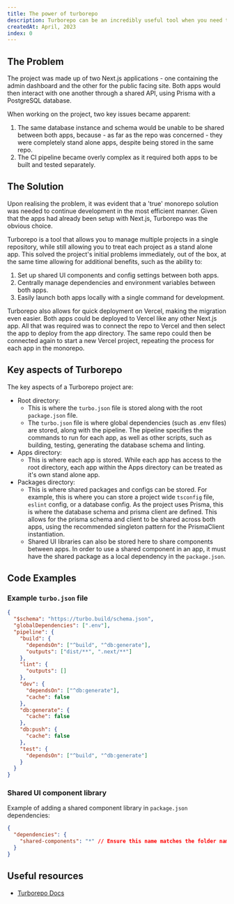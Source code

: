 ```yaml
---
title: The power of turborepo
description: Turborepo can be an incredibly useful tool when you need to manage multiple projects in a single repository. This article walks through my experience of when I needed a monorepo solution and the benefits it provided.
createdAt: April, 2023
index: 0
---
```


## The Problem

The project was made up of two Next.js applications - one containing the admin dashboard and the other for the public facing site. Both apps would then interact with one another through a shared API, using Prisma with a PostgreSQL database.

When working on the project, two key issues became apparent:

1. The same database instance and schema would be unable to be shared between both apps, because - as far as the repo was concerned - they were completely stand alone apps, despite being stored in the same repo.
2. The CI pipeline became overly complex as it required both apps to be built and tested separately.

## The Solution

Upon realising the problem, it was evident that a 'true' monorepo solution was needed to continue development in the most efficient manner. Given that the apps had already been setup with Next.js, Turborepo was the obvious choice.

Turborepo is a tool that allows you to manage multiple projects in a single repository, while still allowing you to treat each project as a stand alone app. This solved the project's initial problems immediately, out of the box, at the same time allowing for additional benefits, such as the ability to:

1. Set up shared UI components and config settings between both apps.
2. Centrally manage dependencies and environment variables between both apps.
3. Easily launch both apps locally with a single command for development.

Turborepo also allows for quick deployment on Vercel, making the migration even easier. Both apps could be deployed to Vercel like any other Next.js app. All that was required was to connect the repo to Vercel and then select the app to deploy from the app directory. The same repo could then be connected again to start a new Vercel project, repeating the process for each app in the monorepo.

## Key aspects of Turborepo

The key aspects of a Turborepo project are:

- Root directory:
  - This is where the `turbo.json` file is stored along with the root `package.json` file.
  - The `turbo.json` file is where global dependencies (such as .env files) are stored, along with the pipeline. The pipeline specifies the commands to run for each app, as well as other scripts, such as building, testing, generating the database schema and linting.
- Apps directory:
  - This is where each app is stored. While each app has access to the root directory, each app within the Apps directory can be treated as it's own stand alone app.
- Packages directory:
  - This is where shared packages and configs can be stored. For example, this is where you can store a project wide `tsconfig` file, `eslint` config, or a database config. As the project uses Prisma, this is where the database schema and prisma client are defined. This allows for the prisma schema and client to be shared across both apps, using the recommended singleton pattern for the PrismaClient instantiation.
  - Shared UI libraries can also be stored here to share components between apps. In order to use a shared component in an app, it must have the shared package as a local dependency in the `package.json`.

## Code Examples

### Example `turbo.json` file

```json
{
  "$schema": "https://turbo.build/schema.json",
  "globalDependencies": [".env"],
  "pipeline": {
    "build": {
      "dependsOn": ["^build", "^db:generate"],
      "outputs": ["dist/**", ".next/**"]
    },
    "lint": {
      "outputs": []
    },
    "dev": {
      "dependsOn": ["^db:generate"],
      "cache": false
    },
    "db:generate": {
      "cache": false
    },
    "db:push": {
      "cache": false
    },
    "test": {
      "dependsOn": ["^build", "^db:generate"]
    }
  }
}
```

### Shared UI component library

Example of adding a shared component library in `package.json` dependencies:

```json
{
  "dependencies": {
    "shared-components": "*" // Ensure this name matches the folder name of the shared component library
  }
}
```

## Useful resources

- [Turborepo Docs](https://turbo.build/docs)
